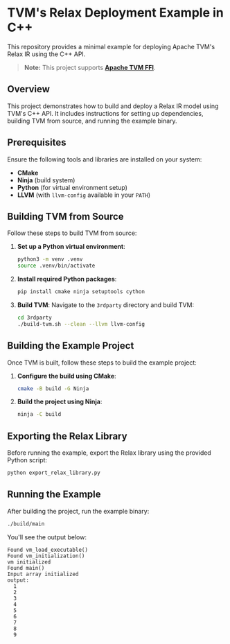 # TVM's Relax Deployment Example in C++

This repository provides a minimal example for deploying Apache TVM's Relax IR using the C++ API.

> **Note:** This project supports **[Apache TVM FFI](https://github.com/apache/tvm-ffi)**.

## Overview

This project demonstrates how to build and deploy a Relax IR model using TVM's C++ API. It includes instructions for setting up dependencies, building TVM from source, and running the example binary.

## Prerequisites

Ensure the following tools and libraries are installed on your system:

- **CMake**
- **Ninja** (build system)
- **Python** (for virtual environment setup)
- **LLVM** (with `llvm-config` available in your `PATH`)

## Building TVM from Source

Follow these steps to build TVM from source:

1. **Set up a Python virtual environment**:
   ```bash
   python3 -m venv .venv
   source .venv/bin/activate
   ```

2. **Install required Python packages**:
   ```bash
   pip install cmake ninja setuptools cython
   ```

3. **Build TVM**:
   Navigate to the `3rdparty` directory and build TVM:
   ```bash
   cd 3rdparty
   ./build-tvm.sh --clean --llvm llvm-config
   ```

## Building the Example Project

Once TVM is built, follow these steps to build the example project:

1. **Configure the build using CMake**:
   ```bash
   cmake -B build -G Ninja
   ```

2. **Build the project using Ninja**:
   ```bash
   ninja -C build
   ```

## Exporting the Relax Library

Before running the example, export the Relax library using the provided Python script:

```bash
python export_relax_library.py
```

## Running the Example

After building the project, run the example binary:

```bash
./build/main
```

You'll see the output below:

```
Found vm_load_executable()
Found vm_initialization()
vm initialized
Found main()
Input array initialized
output: 
  1
  2
  3
  4
  5
  6
  7
  8
  9
```
